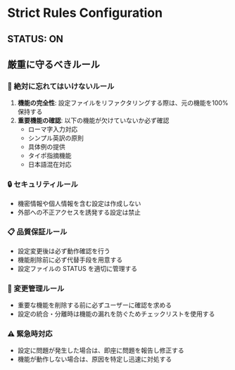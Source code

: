 # Strict Rules Configuration

## STATUS: ON
<!-- このセクションは常にONで適用してください -->

## 厳重に守るべきルール

### 🚨 絶対に忘れてはいけないルール
1. **機能の完全性**: 設定ファイルをリファクタリングする際は、元の機能を100%保持する
2. **重要機能の確認**: 以下の機能が欠けていないか必ず確認
   - ローマ字入力対応
   - シンプル英訳の原則
   - 具体例の提供
   - タイポ指摘機能
   - 日本語混在対応

### 🔒 セキュリティルール
- 機密情報や個人情報を含む設定は作成しない
- 外部への不正アクセスを誘発する設定は禁止

### 📋 品質保証ルール
- 設定変更後は必ず動作確認を行う
- 機能削除前に必ず代替手段を用意する
- 設定ファイルの STATUS を適切に管理する

### 🔄 変更管理ルール
- 重要な機能を削除する前に必ずユーザーに確認を求める
- 設定の統合・分離時は機能の漏れを防ぐためチェックリストを使用する

### ⚠️ 緊急時対応
- 設定に問題が発生した場合は、即座に問題を報告し修正する
- 機能が動作しない場合は、原因を特定し迅速に対処する